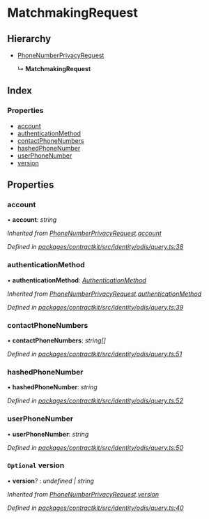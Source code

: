 # MatchmakingRequest

## Hierarchy

* [PhoneNumberPrivacyRequest](../interfaces/_identity_odis_query_.phonenumberprivacyrequest.md)

  ↳ **MatchmakingRequest**

## Index

### Properties

* [account](../interfaces/_identity_odis_query_.matchmakingrequest.md#account)
* [authenticationMethod](../interfaces/_identity_odis_query_.matchmakingrequest.md#authenticationmethod)
* [contactPhoneNumbers](../interfaces/_identity_odis_query_.matchmakingrequest.md#contactphonenumbers)
* [hashedPhoneNumber](../interfaces/_identity_odis_query_.matchmakingrequest.md#hashedphonenumber)
* [userPhoneNumber](../interfaces/_identity_odis_query_.matchmakingrequest.md#userphonenumber)
* [version](../interfaces/_identity_odis_query_.matchmakingrequest.md#optional-version)

## Properties

### account

• **account**: _string_

_Inherited from_ [_PhoneNumberPrivacyRequest_](../interfaces/_identity_odis_query_.phonenumberprivacyrequest.md)_._[_account_](../interfaces/_identity_odis_query_.phonenumberprivacyrequest.md#account)

_Defined in_ [_packages/contractkit/src/identity/odis/query.ts:38_](https://github.com/celo-org/celo-monorepo/blob/master/packages/contractkit/src/identity/odis/query.ts#L38)

### authenticationMethod

• **authenticationMethod**: [_AuthenticationMethod_](../enums/_identity_odis_query_.authenticationmethod.md)

_Inherited from_ [_PhoneNumberPrivacyRequest_](../interfaces/_identity_odis_query_.phonenumberprivacyrequest.md)_._[_authenticationMethod_](../interfaces/_identity_odis_query_.phonenumberprivacyrequest.md#authenticationmethod)

_Defined in_ [_packages/contractkit/src/identity/odis/query.ts:39_](https://github.com/celo-org/celo-monorepo/blob/master/packages/contractkit/src/identity/odis/query.ts#L39)

### contactPhoneNumbers

• **contactPhoneNumbers**: _string\[\]_

_Defined in_ [_packages/contractkit/src/identity/odis/query.ts:51_](https://github.com/celo-org/celo-monorepo/blob/master/packages/contractkit/src/identity/odis/query.ts#L51)

### hashedPhoneNumber

• **hashedPhoneNumber**: _string_

_Defined in_ [_packages/contractkit/src/identity/odis/query.ts:52_](https://github.com/celo-org/celo-monorepo/blob/master/packages/contractkit/src/identity/odis/query.ts#L52)

### userPhoneNumber

• **userPhoneNumber**: _string_

_Defined in_ [_packages/contractkit/src/identity/odis/query.ts:50_](https://github.com/celo-org/celo-monorepo/blob/master/packages/contractkit/src/identity/odis/query.ts#L50)

### `Optional` version

• **version**? : _undefined \| string_

_Inherited from_ [_PhoneNumberPrivacyRequest_](../interfaces/_identity_odis_query_.phonenumberprivacyrequest.md)_._[_version_](../interfaces/_identity_odis_query_.phonenumberprivacyrequest.md#optional-version)

_Defined in_ [_packages/contractkit/src/identity/odis/query.ts:40_](https://github.com/celo-org/celo-monorepo/blob/master/packages/contractkit/src/identity/odis/query.ts#L40)

